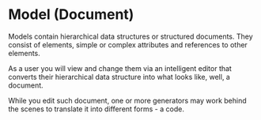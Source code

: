 # Model (Document)

Models contain hierarchical data structures or structured documents. They consist of elements, simple or complex attributes and references to other elements.

As a user you will view and change them via an intelligent editor that converts their hierarchical data structure into what looks like, well, a document.

While you edit such document, one or more generators may work behind the scenes to translate it into different forms - a code.

